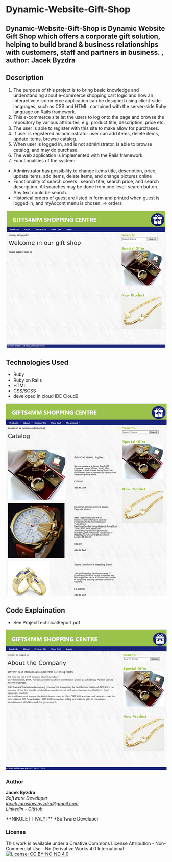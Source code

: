 # Dynamic-Website-Gift-Shop  
## Dynamic-Website-Gift-Shop is Dynamic Website Gift Shop which offers a corporate gift solution, helping to build brand & business relationships with customers, staff and partners in business. , author: Jacek Byzdra  

## Description  
1. The purpose of this project is to bring basic knowledge and understanding  about e-commerce shopping cart logic and how an interactive e-commerce application can be designed using client-side languages,  such as CSS and HTML, combined with the server-side Ruby language on Rails framework.   
2. This e-commerce site let the users to log onto the page and browse the repository by various attributes, e.g. product title, description, price etc.   
3. The user is able to register with this site to make allow for purchases.  
4. If user is registered as adminstrator user can add items, delete items, update items, browse catalog.  
5. When user is logged  in, and is not administrator, is able to browse catalog, and may do purchase.  
6. The web application is implemented with the Rails framework. 
7. Functionalities of the system:  
- Adminstrator has possibility to change items title, description, price, update items, add items, delete items, and change pictures online  
- Functionality of search  covers : search title, search price, and search description. All searches may be done from one level: search button.  Any text could be search.  
- Historical orders of guest are listed in form and printed when guest is logged in, and myAccont menu is chosen: => orders   

![Screenshot](screenshot1.png)

## Technologies Used
- Ruby
- Ruby on Rails
- HTML
- CSS/SCSS
- developed in cloud IDE Cloud9


![Screenshot](screenshot2.png)


## Code Explaination  
- See ProjectTechnicalReport.pdf  


![Screenshot](screenshot3.png)


### Author

**Jacek Byzdra**  
*Software Developer  
jacek.jaroslaw.byzdra@gmail.com  
[Linkedin](https://www.linkedin.com/in/jacek-byzdra/) - [GitHub](https://github.com/jacekbwwa)*

**NIKOLETT PALYI **
*Software Developer  


### License
This work is available under a Creative Commons License Attribution - Non-Commercial Use - No Derivative Works 4.0 International
[![License: CC BY-NC-ND 4.0](https://licensebuttons.net/l/by-nc-nd/4.0/80x15.png)](https://creativecommons.org/licenses/by-nc-nd/4.0/)